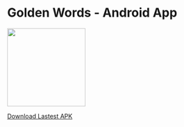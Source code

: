 # Golden Words - Android App

<a href='https://app.ship.io/dashboard#/jobs/8237/history' target='_blank'><img src='https://app.ship.io/jobs/eH_Jofr6QmgFBKUj/build_status.png' width="180"/></a>

<a href='http://dev.enochtam.com/goldenwords-android-apk.php' target='_blank'>Download Lastest APK</a>
